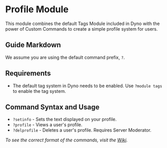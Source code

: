 # Profile Module

This module combines the default Tags Module included in Dyno with the power of Custom Commands to create a simple profile system for users.

## Guide Markdown
We assume you are using the default command prefix, `?`. 

## Requirements
* The default tag system in Dyno needs to be enabled. Use `?module tags` to enable the tag system.  

## Command Syntax and Usage
* `?setinfo` - Sets the text displayed on your profile.  
* `?profile` - Views a user's profile.
* `?delprofile` - Deletes a user's profile. Requires Server Moderator.

*To see the correct format of the commands, visit the [Wiki](https://github.com/Strand-Custom-Commands/Strand-Custom-Commands/wiki).*
